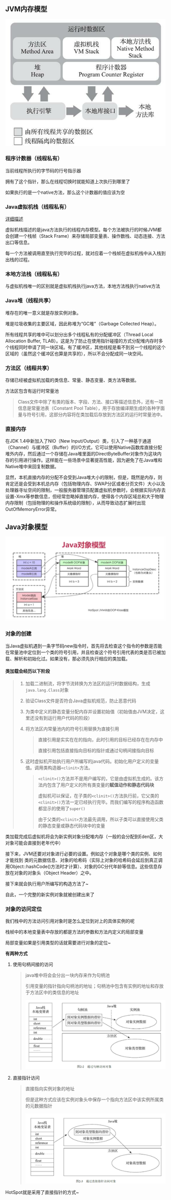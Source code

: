 ## JVM内存模型

<img src="图片/image-20200426153022597.png" alt="image-20200426153022597" style="zoom:80%;" />

### 程序计数器（线程私有）

当前线程所执行的字节码的行号指示器

拥有了这个指针，那么在线程切换时就能知道上次执行到哪里了

如果执行的是一个native方法，那么这个计数器的值应该为空

### Java虚拟机栈（线程私有）

[详细描述](栈帧结构.md)

虚拟机栈描述的是java方法执行的线程内存模型。每个方法被执行的时候JVM都会创建一个栈帧（Stack Frame）来存储局部变量表、操作数栈、动态连接、方法出口等信息。

每一个方法被调用直至执行完毕的过程，就对应着一个栈帧在虚拟机栈中从入栈到出栈的过程。

### 本地方法栈（线程私有）

与虚拟机栈唯一的区别就是虚拟机栈执行java方法，本地方法栈执行native方法

### Java堆（线程共享）

堆存在的唯一意义就是存放实例对象。

堆是垃圾收集的主要区域，因此称堆为“GC堆”（Garbage Collected Heap）。

所有线程共享的堆中可以划分出多个线程私有的分配缓冲区（Thread Local Allocation Buffer, TLAB）。这是为了防止在使用指针碰撞的方式分配堆内存时多个线程同时申请了同一块区域。有了缓冲区，其他线程是看不到另一个线程的这个区域的（虽然这个缓冲区也算是共享的），所以不会分配成同一块空间。

### 方法区（线程共享）

存储已经被虚拟机加载的类信息、常量、静态变量、类方法等数据。

方法区包含有运行时常量池

> Class文件中除了有类的版本、字段、方法、接口等描述信息外，还有一项信息是常量池表（Constant Pool Table），用于存放编译期生成的各种字面量与符号引用，这部分内容将在类加载后存放到方法区的运行时常量池中。

### 直接内存

在JDK 1.4中新加入了NIO（New Input/Output）类，引入了一种基于通道（Channel）与缓冲区（Buffer）的I/O方式，它可以使用Native函数库直接分配堆外内存，然后通过一个存储在Java堆里面的DirectByteBuffer对象作为这块内存的引用进行操作。这样能在一些场景中显著提高性能，因为避免了在Java堆和Native堆中来回复制数据。

显然，本机直接内存的分配不会受到Java堆大小的限制，但是，既然是内存，则肯定还是会受到本机总内存（包括物理内存、SWAP分区或者分页文件）大小以及处理器寻址空间的限制，一般服务器管理员配置虚拟机参数时，会根据实际内存去设置-Xmx等参数信息，但经常忽略掉直接内存，使得各个内存区域总和大于物理内存限制（包括物理的和操作系统级的限制），从而导致动态扩展时出现OutOfMemoryError异常。

## Java对象模型

<img src="图片/image-20200426161529742.png" alt="image-20200426161529742" style="zoom:80%;" />

### 对象的创建

当Java虚拟机遇到一条字节码new指令时，首先将去检查这个指令的参数是否能在常量池中定位到一个类的符号引用，并且检查这个符号引用代表的类是否已被加载、解析和初始化过。如果没有，那必须先执行相应的类加载。

#### 类加载会经历以下阶段

> 1. 加载二进制流，将字节流转换为方法区的运行时数据结构，生成`java.lang.Class`对象
>
> 2. 验证Class文件是否符合Java虚拟机规范，防止恶意代码
>
> 3. 为类中定义的静态变量分配内存并设置初始值（初始值由JVM决定，这里还没有到运行用户代码的阶段）
>
> 4. 将方法区内常量池内的符号引用替换为直接引用
>
>    > 直接引用是实实在在的指向，此时引用的目标已经存在在内存中
>    >
>    > 直接引用包括直接指向目标的指针或通过句柄间接指向目标
>
> 5. 这时虚拟机开始执行用户所编写的java代码。初始化用户定义的变量值。调用类构造器`<clinit>`方法。
>
>    > `<clinit>()`方法并不是用户编写的，它是由虚拟机生成的。该方法内包含了用户定义的所有类变量的**赋值动作和静态代码块**
>    >
>    > 虚拟机可以保证，在子类的`<clinit>()`方法执行前，它父类的`<clinit>()`方法一定已经执行完毕。而我们编写的程序构造函数都显示的使用了`super()`
>    >
>    > 由于父类的`<clinit>`方法最先调用，所以子类可以直接使用父类的静态变量或静态代码块中的变量

类加载完成后虚拟机将会为新实例对象分配堆内存（一般的会分配到Eden区，大对象可能会直接到老年代中）

接下来，JVM还要对对象进行必要的设置。例如这个对象是哪个类的实例、如何才能找到
类的元数据信息、对象的哈希码（实际上对象的哈希码会延后到真正调用Object::hashCode()方法时才计算）、对象的GC分代年龄等信息。这些信息存放在对象的对象头（Object Header）之中。

接下来就会执行用户所编写的构造方法了~

自此，一个完整的新实例对象就被创建出来了

### 对象的访问定位

我们栈中的方法访问引用对象时是怎么定位到对上的具体实例的呢

栈帧中的本地变量表中存放的都是方法的参数和方法内定义的局部变量

局部变量如果是引用类型的话就需要进行对象的定位~

**有两种方式**

1. 使用句柄间接的访问

   > java堆中将会会分出一块内存来作为句柄池
   >
   > 引用变量的指针指向句柄池的地址；句柄池中包含有实例的地址和存放于方法区中的类信息的地址
   >
   > <img src="图片/image-20200426162639008.png" alt="image-20200426162639008" style="zoom:80%;" />

2. 直接指针访问

   > 直接指向实例对象的地址
   >
   > 但是这种方式应该在实例对象头中保存一个指向方法区中该实例所属类的元数据指针
   >
   > <img src="图片/image-20200426162909088.png" alt="image-20200426162909088" style="zoom:80%;" />

HotSpot就是采用了直接指针的方式~